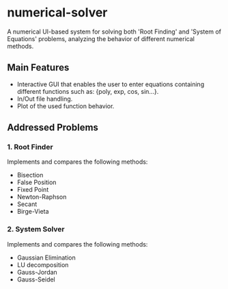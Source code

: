 # numerical-solver
A numerical UI-based system for solving both 'Root Finding' and 'System of Equations' problems, analyzing the behavior of different numerical methods. 
## Main Features
- Interactive GUI that enables the user to enter equations containing different functions such as: {poly, exp, cos, sin...}.
- In/Out file handling.
- Plot of the used function behavior.
## Addressed Problems
### 1. Root Finder
Implements and compares the following methods:  
- Bisection
- False Position
- Fixed Point
- Newton-Raphson
- Secant
- Birge-Vieta
### 2. System Solver
Implements and compares the following methods:
- Gaussian Elimination
- LU decomposition
- Gauss-Jordan
- Gauss-Seidel
